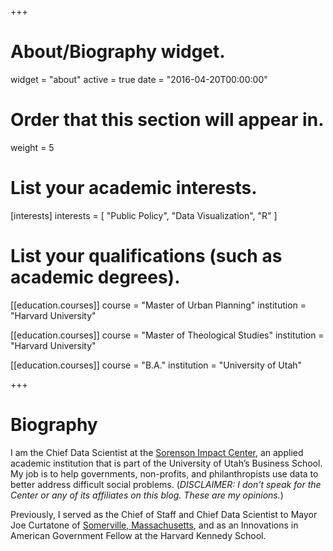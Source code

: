 +++
# About/Biography widget.
widget = "about"
active = true
date = "2016-04-20T00:00:00"

# Order that this section will appear in.
weight = 5

# List your academic interests.
[interests]
  interests = [
    "Public Policy",
    "Data Visualization",
    "R"
  ]

# List your qualifications (such as academic degrees).
[[education.courses]]
  course = "Master of Urban Planning"
  institution = "Harvard University"

[[education.courses]]
  course = "Master of Theological Studies"
  institution = "Harvard University"

[[education.courses]]
  course = "B.A."
  institution = "University of Utah"
 
+++

# Biography

I am the Chief Data Scientist at the [Sorenson Impact Center](http://eccles.utah.edu/sorenson-impact-center/), an applied academic institution that is part of the University of Utah’s Business School. My job is to help governments, non-profits, and philanthropists use data to better address difficult social problems. (*DISCLAIMER: I don't speak for the Center or any of its affiliates on this blog. These are my opinions.*)

Previously, I served as the Chief of Staff and Chief Data Scientist to Mayor Joe Curtatone of [Somerville, Massachusetts](http://www.boston.com/news/globe/magazine/articles/2006/05/14/the_model_city/), and as an Innovations in American Government Fellow at the Harvard Kennedy School. 

